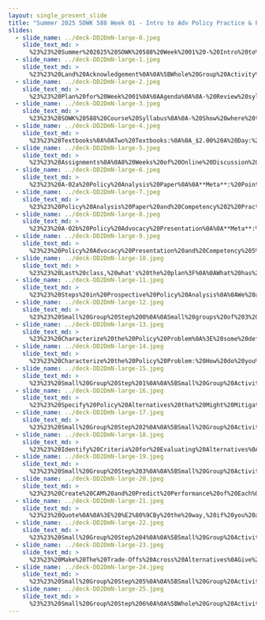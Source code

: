 ```yaml
---
layout: single_present_slide
title: "Summer 2025 SOWK 588 Week 01 - Intro to Adv Policy Practice & Prospective Policy Analysis"
slides:
  - slide_name: ../deck-DD2DmN-large-0.jpeg
    slide_text_md: >
      %23%23%20Summer%202025%20SOWK%20588%20Week%2001%20-%20Intro%20to%20Adv%20Policy%20Practice%20%26%20Prospective%20Policy%20Analysis%0A%0Atitle:%20Summer%202025%20SOWK%20588%20Week%2001%20-%20Intro%20to%20Adv%20Policy%20Practice%20%26%20Prospective%20Policy%20Analysis%20%20%0Adate:%202025-05-30%2021:34:58%20%20%0Alocation:%20Heritage%20University%20%20%0Atags:%0A%0A%20%20-%20Heritage%20University%0A%20%20-%20MSW%20Program%0A%20%20-%20SOWK%20588%0A%0Apresentation_video:%20%3E%0A%20%20%22%22%0Adescription:%20%3E%0A%0A%0AWelcome%20to%20the%20start%20of%20SOWK%20588,%20Advanced%20Policy%20Practice.%20Week%20one%20has%20a%20synchronous%20class%20session,%20taking%20place%20on%20Saturday,%2005/31/25.%20This%20week,%20we%20are%20starting%20our%20exploration%20of%20policy%20analysis%20by%20reflecting%20on%20previous%20work%20analyzing%20policies%20you%20have%20done.%20In%20the%20forums,%20you%20can%20write%20a%20definition%20of%20a%20problem,%20discuss%20current%20events%20and%20the%20impact%20of%20poverty,%20and%20further%20consider%20policy%20analysis.%20In%20class,%20we%20will%20continue%20to%20explore%20prospective%20policy%20analysis.%20The%20agenda%20is%20as%20follows:%0A%0A-%20Review%20syllabus%0A-%20Practice%20with%20the%20process%20of%20prospective%20policy%20analysis%0A%0ALearning%20Objectives%20this%20week%20include:%0A%0A-%20Understand%20the%20significant%20assignments%20and%20general%20flow%20of%20this%20class%0A-%20Describe%20the%20sequential%20approach%20to%20policy%20analysis%20in%20classical%20models%20of%20prospective%20policy%20analysis.%0A-%20Reflect%20on%20policy%20analysis%20previously%20done%20and%20relate%20it%20to%20prospective%20policy%20analysis%0A-%20Construct%20a%20succinct,%20evidence-informed%20problem%20definition%20for%20social%20policy%0A-%20Synthesize%20insights%20from%20contemporary%20data%20and%20events%20to%20reflect%20on%20evolving%20issues%20in%20poverty%20policy%0A-%20Engage%20in%20collaborative%20online%20discussions%20demonstrating%20critical%20thinking,%20respectful%20dialogue,%20and%20integration%20of%20scholarly%20perspectives.%0A%0A
  - slide_name: ../deck-DD2DmN-large-1.jpeg
    slide_text_md: >
      %23%23%20Land%20Acknowledgement%0A%0A%5BWhole%20Group%20Activity%5D%20Read%20Land%20Acknowledgment%0A%0A%3E%20Yakmumani%20Tiicham%20(The%20land%20of%20the%20Yakama%20People).%20We%20would%20like%20to%20acknowledge%20that%20we%20are%20coming%20to%20you%20from%20the%20traditional%20lands%20of%20the%20first%20people%20of%20our%20valley,%20the%2014%20Confederated%20Tribes%20and%20Bands%20of%20the%20Yakama%20Nation,%20and%20we%20honor%20with%20gratitude%20the%20land%20itself%20and%20the%20Yakama%20People.%0A%0A
  - slide_name: ../deck-DD2DmN-large-2.jpeg
    slide_text_md: >
      %23%23%20Plan%20for%20Week%2001%0A%0AAgenda%0A%0A-%20Review%20syllabus%0A-%20Practice%20with%20the%20process%20of%20prospective%20policy%20analysis%0A%0ALearning%20Objectives%0A%0A-%20Understand%20the%20significant%20assignments%20and%20general%20flow%20of%20this%20class%0A-%20Describe%20the%20sequential%20approach%20to%20policy%20analysis%20in%20classical%20models%20of%20prospective%20policy%20analysis.%0A%0A%0A
  - slide_name: ../deck-DD2DmN-large-3.jpeg
    slide_text_md: >
      %23%23%20SOWK%20588%20Course%20Syllabus%0A%0A-%20Show%20where%20the%20syllabus%20is%0A%0A
  - slide_name: ../deck-DD2DmN-large-4.jpeg
    slide_text_md: >
      %23%23%20Textbooks%0A%0ATwo%20Textbooks:%0A%0A_$2.00%20A%20Day:%20Living%20on%20Almost%20Nothing%20in%20America_%20by%20Kathryn%20J.%20Edin%20%26%20H.%20Luke%20Shafer%20in%202016%0A%0A_Rebooting%20Policy%20Analysis:%20Strengthening%20the%20Foundation,%20Expanding%20the%20Scope_%20by%20Peter%20Linquiti%20in%202022%0A%0AAlso%20consider%20reviewing%0A%0ALibrary%20Guides%0A%0A-%20Native%20Americans%0A-%20Latinx/Hispanic%0A%0AHas%20anybody%20used%20them%3F%0A%0AEagle%20Search%20and%20Google%20Scholar%0AAPA%20style%20manual%0A%0A
  - slide_name: ../deck-DD2DmN-large-5.jpeg
    slide_text_md: >
      %23%23%20Assignments%0A%0A8%20Weeks%20of%20Online%20Discussion%20Forum%0A4%20Weeks%20of%20Attendance%20and%20In-Class%20Participation%0A2%20Take%20Home%20Exams%0A%0A10%20questions%20each.%20Take%20your%20time.%20I'm%20creating%20them.%20Preference%20about%20multiple%20choice%20or%20essay%3F%0A%0APolicy%20Analysis%20and%20Advocacy%20Project%0A-%20Policy%20Analysis%20Paper%20%0A-%20Policy%20Advocacy%20Presentation%20%0A%0A
  - slide_name: ../deck-DD2DmN-large-6.jpeg
    slide_text_md: >
      %23%23%20A-02a%20Policy%20Analysis%20Paper%0A%0A**Meta**:%20Points%20200%20points%20(30%25%20of%20final%20grade);%20_Deadline_%20is%20due%20no%20later%20than%2008:00%20AM%20on%20Monday%2007/07/25;%20_Completion_%20file%20upload%20to%20Anthology%20through%20MyHeritage%20Assignments;%0A%0A**Purpose**:%20The%20_Policy%20Analysis%20Paper_%20is%20designed%20to%20enable%20students%20to%20demonstrate%20the%20skills%20necessary%20to%20understand%20and%20analyze%20social%20issues%20through%20the%20lens%20of%20policy%20and%20advocacy.%20They%20will%20need%20to%20engage%20in%20value-driven,%20advanced%20social%20policy%20practice%20through%20integrating%20theory,%20diversity,%20practice,%20results,%20and%20outcomes.%20%0A%0A**Task**:%20Students%20will%20complete%20a%20policy%20analysis%20paper%20exploring%20a%20current%20social%20issue%20that%20impacts%20a%20marginalized%20and%20or%20oppressed%20population.%20The%20final%20paper%20should%20include%20at%20least%20the%20following%20sections:%0A%0A-%20**Identification%20and%20Research%20of%20Social%20Issue%20and%20Policy**:%20Select%20a%20current%20social%20issue%20and%20a%20specific%20related%20policy%20(e.g.,%20immigration%20law,%20welfare%20reform).%20Analyze%20how%20the%20issue%20and%20policy%20affect%20marginalized%20and%20oppressed%20populations.%20Research%20and%20describe%20how%20the%20policy%20operates%20across%20different%20system%20levels%20(e.g.,%20local,%20state,%20tribal,%20federal).%20Use%20evidence%20and%20data%20to%20inform%20the%20identification%20of%20challenges%20and%20potential%20solutions.%0A-%20**Ethical%20and%20Human%20Rights%20Analysis**:%20Summarize%20the%20key%20issues%20and%20findings%20of%20your%20analysis.%20Review%20how%20the%20social%20construction%20of%20the%20target%20population%20influences%20the%20design%20and%20implementation%20of%20the%20policy.%20Compare%20the%20policy%20to%20both%20the%20Universal%20Declaration%20of%20Human%20Rights%20and%20the%20NASW%20Code%20of%20Ethics,%20identifying%20areas%20of%20alignment%20or%20conflict%20and%20specific%20rights%20or%20principles%20that%20are%20upheld%20or%20violated.%0A-%20**Application%20of%20Social%20Policy%20Theory**:%20Use%20a%20social%20policy%20theory%20(e.g.,%20political%20economy,%20social%20construction,%20cost-benefit,%20feminist%20theory,%20critical%20race%20theory,%20etc.)%20to%20examine%20the%20policy.%20Discuss%20how%20the%20policy%20affects%20individuals,%20families,%20groups,%20communities,%20and%20organizations.%20Support%20your%20analysis%20and%20the%20theory%20description%20with%20scholarly%20research.%0A-%20**Policy%20Alternatives%20and%20Advocacy%20Recommendations**:%20Present%20two%20or%20more%20policy%20alternatives.%20Evaluate%20how%20well%20each%20aligns%20with%20ethical%20standards%20and%20human%20rights%20principles.%20Clearly%20propose%20a%20policy%20adjustment%20and%20outline%20a%20realistic%20strategy%20for%20legislative%20advocacy%20and%20justice-based%20reform.%0A%0A**Success**:%20A%20successful%20submission%20will%20demonstrate%20students'%20ability%20to%20analyze%20social%20policy%20and%20promote%20social%20justice%20with%20a%20clear%20focus%20on%20how%20marginalized%20and%20oppressed%20populations%20are%20impacted%20across%20local,%20state,%20tribal,%20and%20federal%20levels.%20The%20paper%20will%20reflect%20the%20integration%20of%20scholarship%20to%20understand%20the%20social%20challenges%20and%20potential%20solutions.%20Students%20will%20provide%20a%20basis%20for%20social%20policy%20theory,%20describe%20it,%20and%20engage%20in%20meaningful%20discussions%20relating%20it%20to%20social%20policy.%20Students'%20papers%20will%20be%20well-organized,%20demonstrating%20high-quality%20work%20and%20following%20the%20assignment%20expectations.%20%0A%0A
  - slide_name: ../deck-DD2DmN-large-7.jpeg
    slide_text_md: >
      %23%23%20Policy%20Analysis%20Paper%20and%20Competency%202%20Practice%20Behaviors%20Rubric%0A%0AThe%20_Policy%20Analysis%20Paper%20and%20Competency%202%20Practice%20Behaviors%20Rubric_%20assesses%20students'%20ability%20to%20critically%20examine%20a%20current%20social%20issue%20and%20its%20related%20policy%20across%20multiple%20system%20levels,%20with%20a%20focus%20on%20how%20marginalized%20and%20oppressed%20populations%20are%20impacted.%20The%20rubric%20assesses%20students'%20advanced%20policy%20practice%20skills%20(e.g.,%20ability%20to%20gather%20and%20synthesize%20relevant%20data,%20apply%20ethical%20reasoning,%20and%20analyze%20policy%20through%20theoretical%20frameworks).%20It%20also%20measures%20the%20depth%20of%20students'%20engagement%20with%20human%20rights%20standards%20and%20professional%20social%20work%20values.%20High-quality%20submissions%20will%20demonstrate%20scholarly%20rigor%20using%20APA%20formatting%20and%20follow%20the%20assignment%20expectations.%0A%0ACompetency%202:%20Advance%20Human%20Rights%20and%20Social,%20Racial,%20Economic,%20and%20Environmental%20Justice%0A%0Aa.%20Utilize%20policy%20analysis%20skills%20to%20inform%20policy%20formulation%20practices%20and%20policy%20implementation%20effects%20on%20oppressed%20and%20marginalized%20populations,%20including%20rural%20and%20tribal%20communities.%20%20%0Ab.%20Organize%20legislative%20policy%20advocacy%20with%20individuals,%20families,%20groups,%20communities,%20and%20organizations%20to%20advance%20human%20rights%20and%20social,%20economic,%20and%20environmental%20justice.%20%20%0A%0A%7C%20Description%20%7C%20Initial%20%7C%20Emerging%20%7C%20Developed%20%7C%20Highly%20Developed%20%7C%0A%7C---%7C---%7C---%7C---%7C---%7C%0A%7C%20Identify%20and%20research%20of%20a%20social%20issue%20and%20policy.%20%7C%20The%20social%20issue%20and%20applicable%20policy%20are%20not%20clearly%20identified,%20with%20minimal%20or%20no%20examination%20of%20how%20they%20affect%20marginalized%20and%20oppressed%20communities.%20Demonstrates%20minimal%20understanding%20of%20policy%20at%20system%20levels.%20Lacks%20sufficient%20research%20and%20evidence%20to%20inform%20potential%20solutions%20and%20challenges.%20%7C%20The%20social%20issue%20and%20applicable%20policy%20are%20identified,%20but%20there%20is%20limited%20examination%20of%20their%20impact%20on%20marginalized%20and%20oppressed%20communities.%20Demonstrates%20a%20limited%20understanding%20of%20policy%20at%202%E2%80%933%20levels.%20Provides%20limited%20research%20and%20evidence%20to%20inform%20potential%20challenges%20and%20solutions.%20%7C%20The%20social%20issue%20and%20applicable%20policy%20are%20identified%20and%20examined,%20with%20some%20focus%20on%20how%20they%20affect%20marginalized%20and%20oppressed%20populations.%20Demonstrates%20a%20fair%20understanding%20of%20policy%20at%203%E2%80%934%20levels.%20Requires%20more%20research%20and%20evidence%20to%20better%20inform%20potential%20challenges%20and%20solutions.%20%7C%20The%20social%20issue%20and%20applicable%20policy%20are%20clearly%20and%20skillfully%20identified%20and%20examined,%20with%20a%20strong%20focus%20on%20their%20impact%20on%20marginalized%20and%20oppressed%20populations.%20Demonstrates%20a%20deep%20understanding%20of%20policy%20at%20all%20levels.%20Provides%20thorough%20research%20and%20evidence%20to%20inform%20potential%20challenges%20and%20solutions.%20%7C%0A%7C%20Analyze%20policy%20related%20to%20ethical%20and%20human%20rights.%20%7C%20Minimal%20to%20no%20analysis%20of%20the%20social%20construction%20of%20the%20population%20and%20its%20impact%20on%20policy.%20Needs%20a%20comparison%20of%20how%20the%20policy%20aligns%20or%20conflicts%20with%20the%20Universal%20Declaration%20of%20Human%20Rights%20and%20NASW%20Code%20of%20Ethics.%20Does%20not%20identify%20specific%20rights%20or%20principles%20that%20are%20upheld%20or%20violated.%20%7C%20Basic%20analysis%20of%20the%20social%20construction%20of%20the%20population,%20but%20with%20gaps%20in%20how%20it%20shapes%20policy%20or%20missing%20important%20dynamics.%20Basic%20comparison%20of%20how%20the%20policy%20aligns%20or%20conflicts%20with%20the%20Universal%20Declaration%20of%20Human%20Rights%20and%20NASW%20Code%20of%20Ethics.%20Minimal%20identification%20of%20specific%20rights%20or%20principles%20that%20are%20upheld%20or%20violated.%20%7C%20Provides%20an%20analysis%20of%20the%20social%20construction%20of%20the%20population%20but%20lacks%20full%20depth%20or%20connection%20to%20broader%20policy%20impacts.%20Offers%20a%20comparison%20of%20how%20the%20policy%20aligns%20or%20conflicts%20with%20the%20Universal%20Declaration%20of%20Human%20Rights%20and%20NASW%20Code%20of%20Ethics%20but%20lacks%20detail%20in%20identifying%20specific%20rights%20or%20principles%20that%20are%20upheld%20or%20violated.%20%7C%20Deeply%20analyzes%20how%20the%20social%20construction%20of%20the%20target%20population%20shapes%20policy,%20addressing%20power%20dynamics%20and%20societal%20perceptions.%20Provides%20a%20thorough%20comparison%20of%20how%20the%20policy%20aligns%20or%20conflicts%20with%20the%20Universal%20Declaration%20of%20Human%20Rights%20and%20NASW%20Code%20of%20Ethics.%20Clearly%20identifies%20specific%20rights%20or%20principles%20that%20are%20upheld%20or%20violated.%20%7C%0A%7C%20Analysis%20of%20social%20policy%20theories%20and%20effects%20on%20all%20levels.%20%7C%20Minimal%20application%20of%20social%20policy%20theories%20as%20they%20relate%20to%20practice%20with%20diverse%20client%20populations.%20No%20evidence%20of%20research%20to%20support%20policy%20change%20recommendations.%20%7C%20Limited%20integration%20and%20application%20of%20social%20policy%20theories%20as%20they%20relate%20to%20practice%20with%20diverse%20client%20populations.%20Limited%20evidence%20of%20research%20in%20preparation%20for%20policy%20change%20recommendations.%20%7C%20Some%20incorporation%20of%20social%20policy%20theories%20as%20they%20relate%20to%20practice%20with%20diverse%20client%20populations.%20Some%20evidence%20of%20research%20in%20preparation%20for%20policy%20change%20recommendations.%20%7C%20Strong%20incorporation%20of%20social%20policy%20theories%20as%20they%20relate%20to%20practice%20with%20diverse%20client%20populations.%20Strong%20evidence%20of%20research%20in%20preparation%20for%20policy%20change%20recommendations.%20%7C%0A%7C%20Policy%20options%20or%20alternatives.%20%7C%20Paper%20needs%20clear%20recommendations%20for%20policy%20adjustments%20or%20is%20incomplete.%20There%20is%20minimal%20to%20no%20connection%20to%20legislative%20policy%20advocacy.%20%7C%20Paper%20has%20basic%20recommendations%20for%20policy%20adjustment%20or%20incomplete.%20Weak%20connections%20to%20legislative%20policy%20advocacy.%20%7C%20Paper%20provides%20some%20recommendations%20for%20policy%20adjustment,%20needs%20depth%20or%20clarity%20in%20linking%20adjustments%20to%20human%20rights%20and%20ethics.%20Some%20connection%20to%20legislative%20policy%20advocacy.%20%7C%20Paper%20is%20thoughtful%20and%20well-reasoned%20recommendations%20for%20policy%20adjustment%20that%20align%20with%20human%20rights%20and%20ethical%20standards,%20with%20clear%20connections%20to%20legislative%20policy%20advocacy%20and%20justice.%20%7C%0A%0AGeneral%20Assignment%20Requirements%0A%0A%7C%20Description%20%7C%20Initial%20%7C%20Emerging%20%7C%20Developed%20%7C%20Highly%20Developed%20%7C%0A%7C---%7C---%7C---%7C---%7C---%7C%0A%7C%20Organization,%20Clarity,%20and%20APA%20Formatting%20%7C%20The%20brief%20lacks%20clear%20organization;%20tone%20is%20informal%20or%20inappropriate%20for%20a%20policy%20audience;%20citations%20and%20references%20are%20missing.%20%7C%20Some%20organization%20is%20evident%20but%20ideas%20may%20be%20disjointed;%20tone%20is%20uneven%20or%20somewhat%20unprofessional;%20several%20APA%20citation%20errors%20are%20present.%20%7C%20The%20brief%20is%20generally%20well-organized%20with%20a%20mostly%20professional%20tone;%20minor%20APA%20formatting%20errors%20are%20present%20but%20do%20not%20detract%20significantly%20from%20clarity.%20%7C%20The%20brief%20is%20clearly%20and%20logically%20organized%20with%20a%20consistently%20professional,%20action-oriented%20tone;%20APA%20citations%20and%20references%20are%20accurate%20and%20properly%20formatted%20throughout.%20%7C%0A%7C%20Following%20assignment%20requirements%20%7C%20Does%20not%20follow%20the%20assignment%20description.%20%7C%20Somewhat%20follows%20the%20assignment%20description,%20but%20significant%20errors%20exist.%20%7C%20Follows%20the%20assignment%20description%20and%20requirements%20but%20has%20minor%20errors.%20%7C%20Closely%20follows%20the%20assignment%20description%20and%20requirements.%20%7C%0A%0A
  - slide_name: ../deck-DD2DmN-large-8.jpeg
    slide_text_md: >
      %23%23%20A-02b%20Policy%20Advocacy%20Presentation%0A%0A**Meta**:%20_Points_%2050%20points%20(30%25%20of%20final%20grade);%20Deadline%20is%20due%20no%20later%20than%2008:00%20AM%20on%20Monday,%2007/14/25;%20_Completion_%20via%20forum%20submission%20in%20MyHeritage%20with%20faculty%20score%20upload%20to%20Anthology;%0A%0A**Purpose**:%20The%20policy%20advocacy%20presentation%20builds%20on%20your%20written%20policy%20analysis%20by%20developing%20a%20compelling%20and%20well-structured%20advocacy%20presentation.%20Students%20will%20practice%20translating%20complex%20policy%20ideas%20into%20a%20format%20suitable%20for%20stakeholder%20engagement.%0A%0A**Task**:%20Create%20an%20approximately%2010-minute%20video%20presentation%20that%20builds%20upon%20your%20written%20policy%20analysis%20paper.%20Your%20presentation%20should%20include%20a%20visual%20element%20that%20helps%20summarize%20the%20content%20you%20are%20sharing%20(e.g.,%20consider%20using%20presentation%20slides).%20This%20presentation%20should%20be%20structured%20as%20follows:%0A%0A-%20**Introduction**:%20Present%20a%20clear%20and%20concise%20problem%20statement,%20identifying%20the%20social%20issue%20and%20briefly%20summarizing%20its%20root%20causes.%20Set%20the%20stage%20for%20why%20this%20issue%20matters%20and%20who%20it%20impacts.%0A-%20**Policy%20Analysis**:%20Provide%20an%20overview%20of%20the%20effectiveness%20of%20past%20and%20current%20policy%20efforts%20related%20to%20the%20issue.%20Analyze%20their%20impact%20across%20different%20system%20levels%20(micro,%20mezzo,%20macro).%20Include%20an%20analysis%20of%20stakeholders,%20identifying%20key%20decision-makers,%20supporters,%20advocacy%20organizations,%20or%20community%20members,%20and%20potential%20opponents.%0A-%20**Advocacy%20Strategy**:%20Describe%20your%20advocacy%20goal%20and%20objective.%20Identify%20your%20target%20audience%20and%20map%20out%20the%20relevant%20actors.%20Share%20your%20key%20advocacy%20messages,%20connecting%20them%20to%20the%20audience's%20values%20or%20concerns.%20Highlight%20approaches%20that%20can%20be%20used%20to%20advance%20your%20message.%20Include%20a%20persuasive%20call%20to%20action%20that%20reinforces%20urgency%20and%20purpose.%0A-%20**Implementation%20Plan**:%20Outline%20clear%20action%20steps%20along%20with%20associated%20roles,%20responsibilities,%20timeline,%20and%20resources.%20Address%20how%20you%20will%20monitor%20and%20evaluate%20progress.%20Explain%20the%20feasibility%20of%20your%20plan,%20accounting%20for%20real-world%20barriers,%20political%20dynamics,%20and%20enabling%20conditions.%0A-%20**Conclusion**:%20Summarize%20the%20key%20points%20from%20your%20presentation.%20Reflect%20on%20the%20potential%20social,%20racial,%20economic,%20and%20environmental%20justice%20implications%20of%20the%20policy%20issue%20and%20proposed%20solution.%20Reiterate%20the%20significance%20of%20the%20issue%20and%20inspire%20your%20audience%20toward%20action.%0A%0A**Success**:%20A%20successful%20presentation%20will%20clearly%20explain%20the%20social%20issue%20and%20policy%20context,%20provide%20a%20well-supported%20advocacy%20strategy,%20and%20include%20a%20realistic%20implementation%20plan.%20It%20will%20demonstrate%20an%20understanding%20of%20key%20stakeholders,%20power%20dynamics,%20and%20barriers%20to%20change.%20The%20video%20will%20be%20organized,%20persuasive,%20and%20reflect%20core%20social%20work%20values,%20with%20thoughtful%20attention%20to%20justice%20and%20equity.%0A%0A
  - slide_name: ../deck-DD2DmN-large-9.jpeg
    slide_text_md: >
      %23%23%20Policy%20Advocacy%20Presentation%20and%20Competency%205%20Practice%20Behaviors%20Rubric%0A%0AThe%20_Policy%20Advocacy%20Presentation%20and%20Competency%205%20Practice%20Behaviors%20Rubric_%20evaluates%20students'%20ability%20to%20communicate%20their%20policy%20analysis%20through%20a%20strategic%20and%20persuasive%20advocacy%20presentation.%20It%20measures%20students'%20skills%20in%20articulating%20a%20clear%20problem%20statement,%20analyzing%20stakeholder%20roles,%20developing%20advocacy%20goals%20and%20messages,%20and%20proposing%20a%20realistic%20implementation%20plan.%20The%20rubric%20also%20assesses%20students'%20attention%20to%20power%20dynamics,%20barriers%20to%20change,%20and%20implications%20for%20social,%20racial,%20and%20economic%20justice.%20Effective%20presentations%20will%20be%20organized,%20professional,%20and%20grounded%20in%20advocacy%20strategies%20aligned%20with%20social%20work%20values%20and%20competencies.%0A%0A%0ACompetency%205:%20Engage%20in%20Policy%20Practice%0A%0Aa.%20Examine%20social%20policies%20at%20local,%20state,%20tribal,%20and%20federal%20levels%20to%20provide%20best%20practice%20recommendations.%20%20%0Ab.%20Assess%20social%20policy%20theory%20in%20the%20context%20of%20practice%20with%20diverse%20client%20populations%20and%20prepare%20recommendations%20for%20policy%20change.%20%20%0A%0A%0A%7C%20Description%20%7C%20Initial%20%7C%20Emerging%20%7C%20Developed%20%7C%20Highly%20Developed%20%7C%0A%7C---%7C---%7C---%7C---%7C---%7C%0A%7C%20Comprehensive%20problem%20statement%20%7C%20Presentation%20has%20no%20clear%20introduction%20of%20problem%20statement,%20needs%20to%20address%20the%20issue%20and%20demonstrate%20understanding%20of%20root%20causes.%20%7C%20Presentation%20has%20a%20basic%20introduction%20to%20problem%20statement,%20may%20need%20more%20clarification%20on%20understanding%20the%20root%20cause.%20%7C%20Presentation%20provides%20an%20overview%20of%20the%20problem%20statement,%20somewhat%20addresses%20the%20issue%20and%20understanding%20of%20the%20root%20causes.%20%7C%20Presentation%20provides%20a%20detailed%20overview%20of%20problem%20statement,%20pinpoints%20the%20issue%20and%20understanding%20the%20root%20causes.%20%7C%0A%7C%20Policy%20analysis%20connects%20efforts%20and%20stakeholders.%20%7C%20Presentation%20is%20missing%20the%20assessment%20of%20the%20effectiveness%20of%20current%20and%20past%20policy%20efforts%20and%20their%20effects%20on%20all%20levels.%20Presentation%20is%20missing%20stakeholder%20analysis%20identifies%20key%20decision%20makers,%20supporters,%20advocacy%20groups,%20community%20members,%20and%20opponents.%20%7C%20Presentation%20has%20an%20incomplete%20assessment%20of%20the%20effectiveness%20of%20current%20and%20past%20policy%20efforts%20or%20their%20effects%20on%20all%20levels.%20The%20stakeholder%20analysis%20is%20incomplete,%20missing%20key%20decision%20makers,%20supporters,%20advocacy%20groups,%20community%20members,%20or%20opponents.%20%7C%20Presentation%20includes%20a%20clear%20assessment%20of%20the%20effectiveness%20of%20current%20and%20past%20policy%20efforts%20and%20their%20effects%20on%20all%20levels.%20It%20identifies%20key%20decision%20makers,%20supporters,%20advocacy%20groups,%20community%20members,%20and%20opponents.%20%7C%20Presentation%20clearly%20and%20thoroughly%20assesses%20the%20effectiveness%20of%20current%20and%20past%20policy%20efforts%20and%20their%20effects%20on%20all%20levels.%20It%20clearly%20identifies%20key%20decision%20makers,%20supporters,%20advocacy%20groups,%20community%20members,%20and%20opponents.%20%7C%0A%7C%20Compelling%20advocacy%20strategy%20%7C%20Presentation%20provides%20minimal%20to%20no%20information%20on%20goals,%20objectives,%20target%20audience,%20power%20mapping,%20or%20key%20advocacy%20messages.%20There%20is%20no%20mention%20of%20direct%20lobbying,%20grassroots%20lobbying,%20or%20policy%20alternatives%20within%20the%20advocacy%20strategy.%20Presentation%20needs%20an%20effective%20call%20to%20action%20that%20ties%20together%20policy%20analysis,%20emphasizes%20urgency%20and%20encourages%20further%20thought/action.%20%7C%20Presentation%20has%20incomplete%20information%20on%20goals,%20objectives,%20target%20audience,%20power%20mapping,%20and%20key%20advocacy%20messages.%20It%20briefly%20touches%20on%20direct%20lobbying,%20grassroots%20lobbying,%20or%20policy%20alternatives.%20Call%20to%20action%20is%20present,%20but%20does%20not%20tie%20together%20policy%20analysis,%20emphasizes%20on%20urgency,%20encouragement%20of%20further%20though/action.%20%7C%20Presentation%20includes%20good%20information%20on%20goals,%20objectives,%20target%20audience,%20and%20power%20mapping.%20The%20key%20advocacy%20message%20resonates%20well.%20It%20connects%20direct%20lobbying,%20grassroots%20lobbying,%20and/or%20policy%20alternatives%20to%20the%20advocacy%20strategy.%20The%20call%20to%20action%20ties%20the%20policy%20analysis%20together,%20emphasizes%20urgency,%20and%20encourages%20further%20thought%20or%20action.%20%7C%20Complete%20information%20on%20goals/objectives,%20target%20audience,%20power%20mapping.%20Key%20advocacy%20message%20is%20sharp%20and%20resonates%20emotionally.%20Presentation%20strongly%20connects%20direct%20lobbying,%20grassroots%20lobbying%20and%20policy%20alternatives%20to%20advocacy%20strategy.%20Compelling%20call%20to%20action%20that%20ties%20together%20policy%20analysis,%20emphasizes%20urgency,%20and%20encourages%20further%20thought%20and%20action.%20%7C%0A%7C%20Actionable%20implementation%20plan%20%7C%20Presentation%20provides%20minimal%20to%20no%20information%20on%20the%20implementation%20plan,%20including%20action%20steps,%20roles,%20responsibilities,%20timeline,%20resources,%20monitoring,%20and%20evaluation.%20Policy%20recommendations%20are%20either%20absent%20or%20disconnected%20from%20the%20analysis%20and%20evidence.%20Feasibility%20of%20implementation%20is%20not%20addressed%20or%20realistically%20assessed.%20%7C%20Presentation%20is%20missing%201-2%20sections%20of%20the%20implementation%20plan,%20such%20as%20action%20steps,%20roles,%20responsibilities,%20timeline,%20resources,%20monitoring,%20or%20evaluation.%20Policy%20recommendations%20are%20somewhat%20related%20to%20the%20analysis%20but%20are%20vague,%20broad,%20or%20lack%20evidence.%20Feasibility%20is%20mentioned%20but%20with%20limited%20or%20superficial%20engagement%20with%20barriers,%20challenges,%20and%20enablers.%20%7C%20Presentation%20includes%20an%20implementation%20plan%20with%20action%20steps,%20roles,%20responsibilities,%20timeline,%20resources,%20monitoring,%20and%20evaluation.%20Policy%20recommendations%20are%20generally%20well-supported%20by%20the%20analysis%20but%20may%20need%20more%20detail%20or%20specificity.%20Feasibility%20is%20considered,%20but%20there%20is%20a%20lack%20of%20depth%20in%20exploring%20challenges,%20barriers,%20or%20enablers%20to%20implementation.%20%7C%20Presentation%20clearly%20incorporates%20an%20implementation%20plan%20with%20detailed%20action%20steps,%20roles,%20responsibilities,%20timeline,%20resources,%20monitoring,%20and%20evaluation.%20Policy%20recommendations%20are%20specific,%20actionable,%20well-supported%20by%20the%20analysis,%20and%20reflect%20a%20deep%20understanding%20of%20the%20issue%20and%20potential%20solutions.%20Demonstrates%20a%20realistic%20understanding%20of%20potential%20barriers,%20challenges,%20and%20enablers%20to%20implementation.%20%7C%0A%7C%20Clear%20conclusion%20%7C%20Presentation%20slides%20and%20information%20need%20a%20summary%20of%20the%20main%20findings%20from%20the%20analysis.%20There%20is%20minimal%20to%20no%20reflection%20on%20the%20policy's%20potential%20impact,%20consideration%20of%20oppressed%20and%20marginalized%20populations,%20levels,%20and%20or%20ADEI%20dimensions.%20%7C%20Presentation%20slides%20offer%20a%20basic%20summary%20of%20the%20main%20findings,%20synthesizing%20key%20issues,%20evidence,%20and%20arguments.%20They%20provide%20a%20superficial%20reflection%20on%20the%20policy's%20impact,%20lacking%20adequate%20consideration%20of%20all%20populations,%20levels,%20and%20ADEI%20dimensions.%20%7C%20Presentation%20slides%20provide%20a%20solid%20summary%20of%20the%20main%20findings,%20effectively%20synthesizing%20key%20issues,%20evidence,%20and%20arguments%20without%20introducing%20new%20information.%20Presentation%20reflects%20on%20the%20policy's%20impact%20on%20all%20groups%20but%20need%20more%20depth%20in%20addressing%20all%20ADEI%20dimensions.%20%7C%20Presentation%20slides%20clearly%20and%20concisely%20summarize%20the%20main%20findings,%20effectively%20synthesizing%20key%20issues,%20evidence,%20and%20arguments%20without%20introducing%20new%20information.%20Presentation%20thoughtfully%20reflects%20on%20the%20social,%20racial,%20economic,%20and%20environmental%20justice%20impacts%20of%20the%20policy%20and%20recommendations,%20addressing%20all%20groups,%20levels%20and%20dimensions%20of%20ADEI.%20%7C%0A%0AGeneral%20Assignment%20Requirements%0A%0A%7C%20Description%20%7C%20Initial%20%7C%20Emerging%20%7C%20Developed%20%7C%20Highly%20Developed%20%7C%0A%7C---%7C---%7C---%7C---%7C---%7C%0A%7C%20Professional%20presentation%20that%20is%20well%20organized%20%7C%20The%20has%20significant%20problems%20following%20assignment%20requirements%20and%20is%20hard%20to%20follow%20and%20has%20major%20problems%20in%20facilitation.%20%7C%20The%20has%20some%20significant%20problems%20following%20assignment%20requirements,%20but%20the%20presentation%20is%20acceptable.%20%7C%20The%20presentation%20has%20some%20minor%20problems%20following%20assignment%20requirements%20but%20is%20generally%20a%20well%20done%20presentation.%20%7C%20The%20presentation%20follows%20all%20of%20the%20assignment%20requirements%20and%20is%20clear,%20well-structured,%20professional,%20engaging.%20%7C%0A%0A%0A
  - slide_name: ../deck-DD2DmN-large-10.jpeg
    slide_text_md: >
      %23%23%20Last%20class,%20what's%20the%20plan%3F%0A%0AWhat%20has%20been%20talked%20about%3F%0AFor%20sure%20-%3E%20Exit%20Survey,%20Course%20Evaluations,%20Focus%20Group%0AMaybe%20-%3E%20Potluck,%20Career%20Workshop%20(resume,%20social%20media/photos,%20mock%20interviews)%0A%0APeoples%20thoughts%20and%20ideas%3F%0A%0A
  - slide_name: ../deck-DD2DmN-large-11.jpeg
    slide_text_md: >
      %23%23%20Steps%20in%20Prospective%20Policy%20Analysis%0A%0AWe%20are%20going%20to%20go%20over%20these%20step%20by%20step...%0A%0A1.%20Characterize%20the%20Policy%20Problem%0A2.%20Specify%20Policy%20Alternatives%0A3.%20Identify%20Evaluation%20Criteria%0A4.%20Create%20a%20Criteria-Alternatives%20Matrix%20and%20Predict%20Performance%20of%20Alternatives%0A5.%20Analyze%20Trade-offs%20Across%20Alternatives%0A6.%20Communicate%20Results%0A%0A
  - slide_name: ../deck-DD2DmN-large-12.jpeg
    slide_text_md: >
      %23%23%20Small%20Group%20Step%200%0A%0ASmall%20groups%20of%203%20or%204%20with%20people%20around%20you.%20We%20are%20going%20to%20go%20through%20Linquiti%E2%80%99s%20steps%20in%20the%20prospective%20policy%20analysis%20part%20by%20part.%20Work%20together%20to%20determine%20who%20your%20group%20is%20and%20what%20social%20problem%20you%20are%20going%20to%20be%20considering.%0A%0A
  - slide_name: ../deck-DD2DmN-large-13.jpeg
    slide_text_md: >
      %23%23%20Characterize%20the%20Policy%20Problem%0A%3E%20some%20definitions:%0A%0A%0A-%20**As-is%20Condition**:%20What%20does%20it%20look%20like%20now.%0A-%20**To-be%20Condition**:%20What%20it%20should%20or%20ought%20to%20look%20like%0A-%20**Five%20Whys%20and%20Why%20That**:%20Getting%20to%20what%20is%20the%20underlying%20problem%0A%0A(Linquiti,%202022)%0A%0A
  - slide_name: ../deck-DD2DmN-large-14.jpeg
    slide_text_md: >
      %23%23%20Characterize%20the%20Policy%20Problem:%20How%20do%20you%20Define%20and%20Describe%20It%0A%0A%3E%20-%20Describes%20the%20_most%20important%20causes_%20of%20the%20problem,%20typically%20in%20just%20a%20few%20words%20each,%0A%3E%20-%20Articulates%20the%20_core%20problem%20that%20arises_%20from%20the%20gap%20between%20the%20as-is%20and%20to-be%20conditions,%20without%20getting%20bogged%20down%20in%20details,%20and%20%0A%3E%20-%20Identifies%20the%20_most%20important%20consequences_,%20again%20in%20just%20a%20few%20words%20each.%0A%0A(Linquiti,%202022,%20p.%2018)%0A%0A
  - slide_name: ../deck-DD2DmN-large-15.jpeg
    slide_text_md: >
      %23%23%20Small%20Group%20Step%201%0A%0A%5BSmall%20Group%20Activity%5D%20Characterize%20the%20Policy%20Problem%0A%0A
  - slide_name: ../deck-DD2DmN-large-16.jpeg
    slide_text_md: >
      %23%23%20Specify%20Policy%20Alternatives%20that%20Might%20Mitigate%20the%20Problem%0A%0AStrong%20policy%20options%20should%20are:%0A%0A-%20**Actionable**:%20Think%20concrete,%20imagine%20what%20it%20would%20look%20like%0A-%20**Described%20in%20detail**:%20%20Make%20it%20clear%20up%20front%20so%20when%20you%20start%20making%20arguments,%20you%20know%20what%20to%20argue%20for/against%0A-%20**Matched%20to%20the%20problem%20and%20context**:%20What%20is%20an%20overview%20of%20the%20situation%20and%20how%20it%20fits%0A-%20**Described,%20not%20evaluated**:%20You%20evaluate%20it%20later%0A-%20**Not%20a%20dummy%20alternative**:%20No%20straw%20man%20arguments%0A%0AScientific%20writing%20and%20making%20arguments.%20Presenting%20a%20strong%20case%20for%20the%20opposition.%0A%0A(Linquiti,%202022)%0A%0A
  - slide_name: ../deck-DD2DmN-large-17.jpeg
    slide_text_md: >
      %23%23%20Small%20Group%20Step%202%0A%0A%5BSmall%20Group%20Activity%5D%20Specify%20Policy%20Alternatives%20that%20Might%20Mitigate%20the%20Problem%0A%0AThe%20textbook%20recommends%204-7.%0A%0A
  - slide_name: ../deck-DD2DmN-large-18.jpeg
    slide_text_md: >
      %23%23%20Identify%20Criteria%20for%20Evaluating%20Alternatives%0A%3E%20The%20next%20step%20is%20to%20consider%20the%20alternatives%20you%20developed.%0A%0ABasically%20you%20are%20developing%20a%20detailed%20and%20considered%20pros%20and%20cons%20list.%0A%0A-%20**Efficacy**:%20Ability%20to%20be%20effective%0A-%20**Cost**:%20Direct%20and%20indirect%20costs%0A-%20**Equity**:%20Equality,%20liberty,%20justice,%20and%20security%0A-%20**Administrability**:%20Can%20it%20be%20successfully%20implemented%0A%0AAlso%20consider%20unintended%20consequences%0A%0AWhat%20the%20author%20calls%20off%20the%20shelf%20criteria.%0A%0A(Linquiti,%202022)%0A%0A
  - slide_name: ../deck-DD2DmN-large-19.jpeg
    slide_text_md: >
      %23%23%20Small%20Group%20Step%203%0A%0A%5BSmall%20Group%20Activity%5D%20Identify%20Criteria%20for%20Evaluating%20Alternatives%0A%0A
  - slide_name: ../deck-DD2DmN-large-20.jpeg
    slide_text_md: >
      %23%23%20Create%20CAM%20and%20Predict%20Performance%20of%20Each%0A%0ACreate%20a%20Criteria-Alternatives%20Matrix%20and%20Predict%20the%20Performance%20of%20Each%20Alternative%0A%0ATable%20relating%20policy%20options%20to%20evaluative%20criteria.%0A%0A
  - slide_name: ../deck-DD2DmN-large-21.jpeg
    slide_text_md: >
      %23%23%20Quote%0A%0A%3E%20%E2%80%9CBy%20the%20way,%20if%20you%20asked%20me%20to%20single%20out%20the%20most%20important%20feature%20of%20the%20classical%20model%20of%20policy%20analysis,%20I%20would%20name%20the%20Criteria-Alternatives%20Matrix.%20Why%3F%20A%20_thoughtful%20and%20carefully%20constructed%20CAM%20can%20be%20a%20powerful%20tool%20for%20organizing%20the%20debate_%20about%20how%20to%20address%20a%20policy%20problem.%E2%80%9D%0A%0A(Linquiti,%202022,%20p.%2029)%0A%0A
  - slide_name: ../deck-DD2DmN-large-22.jpeg
    slide_text_md: >
      %23%23%20Small%20Group%20Step%204%0A%0A%5BSmall%20Group%20Activity%5D%20Create%20a%20Criteria-Alternatives%20Matrix%20and%20Predict%20the%20Performance%20of%20Each%20Alternative%0A%0A%0A
  - slide_name: ../deck-DD2DmN-large-23.jpeg
    slide_text_md: >
      %23%23%20Make%20The%20Trade-Offs%20Across%20Alternatives%0AGive%20and%20take%0ASome%20have%20to%20do%20with%20cost.%0A%0A-%20Cost%20benefit%20analysis%20CBA%20(when%20everything%20can%20be%20monitized)%0A-%20cost-effectiveness%20analysis%20CEA%20(When%20everything%20but%20one%20can%20be%20monetized)%0A-%20Multiattribute%20analysis%20MAA%20(Use%20a%20score%20vs%20money)%0A-%20Prose-based%20statement%0A%0A(Linquiti,%202022)%0A%0A
  - slide_name: ../deck-DD2DmN-large-24.jpeg
    slide_text_md: >
      %23%23%20Small%20Group%20Step%205%0A%0A%5BSmall%20Group%20Activity%5D%20Make%20The%20Trade-Offs%20Across%20Alternatives%0A%0A
  - slide_name: ../deck-DD2DmN-large-25.jpeg
    slide_text_md: >
      %23%23%20Small%20Group%20Step%206%0A%0A%5BWhole%20Group%20Activity%5D%20Communicate%20the%20results%0AHave%20groups%20present%20their%20findings.%0A
---
```

